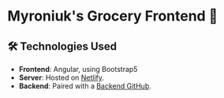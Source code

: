 # Myroniuk's Grocery Frontend  🛒

## 🛠️ Technologies Used

- **Frontend**: Angular, using Bootstrap5
- **Server**: Hosted on [Netlify](https://myroniukgroceryfrontend.netlify.app/).
- **Backend**: Paired with a [Backend GitHub](https://github.com/OleksandrMyroniukUshio/grocerybackend).
